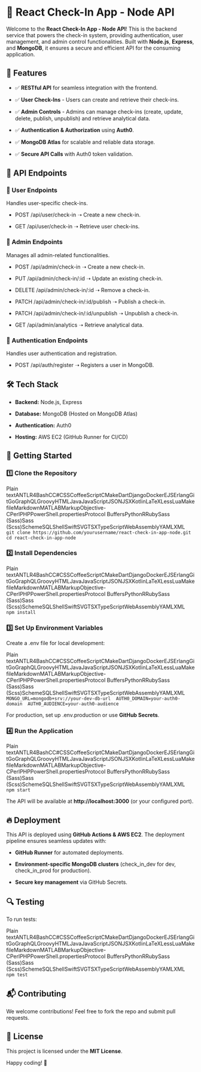 🚀 React Check-In App - Node API
================================

Welcome to the **React Check-In App - Node API**! This is the backend service that powers the check-in system, providing authentication, user management, and admin control functionalities. Built with **Node.js**, **Express**, and **MongoDB**, it ensures a secure and efficient API for the consuming application.

📌 Features
-----------

*   ✅ **RESTful API** for seamless integration with the frontend.
    
*   ✅ **User Check-Ins** - Users can create and retrieve their check-ins.
    
*   ✅ **Admin Controls** - Admins can manage check-ins (create, update, delete, publish, unpublish) and retrieve analytical data.
    
*   ✅ **Authentication & Authorization** using **Auth0**.
    
*   ✅ **MongoDB Atlas** for scalable and reliable data storage.
    
*   ✅ **Secure API Calls** with Auth0 token validation.
    

📡 API Endpoints
----------------

### 🔹 User Endpoints

Handles user-specific check-ins.

*   POST /api/user/check-in ➝ Create a new check-in.
    
*   GET /api/user/check-in ➝ Retrieve user check-ins.
    

### 🔹 Admin Endpoints

Manages all admin-related functionalities.

*   POST /api/admin/check-in ➝ Create a new check-in.
    
*   PUT /api/admin/check-in/:id ➝ Update an existing check-in.
    
*   DELETE /api/admin/check-in/:id ➝ Remove a check-in.
    
*   PATCH /api/admin/check-in/:id/publish ➝ Publish a check-in.
    
*   PATCH /api/admin/check-in/:id/unpublish ➝ Unpublish a check-in.
    
*   GET /api/admin/analytics ➝ Retrieve analytical data.
    

### 🔹 Authentication Endpoints

Handles user authentication and registration.

*   POST /api/auth/register ➝ Registers a user in MongoDB.
    

🛠️ Tech Stack
--------------

*   **Backend:** Node.js, Express
    
*   **Database:** MongoDB (Hosted on MongoDB Atlas)
    
*   **Authentication:** Auth0
    
*   **Hosting:** AWS EC2 (GitHub Runner for CI/CD)
    

🚀 Getting Started
------------------

### 1️⃣ Clone the Repository

Plain textANTLR4BashCC#CSSCoffeeScriptCMakeDartDjangoDockerEJSErlangGitGoGraphQLGroovyHTMLJavaJavaScriptJSONJSXKotlinLaTeXLessLuaMakefileMarkdownMATLABMarkupObjective-CPerlPHPPowerShell.propertiesProtocol BuffersPythonRRubySass (Sass)Sass (Scss)SchemeSQLShellSwiftSVGTSXTypeScriptWebAssemblyYAMLXML`   git clone https://github.com/yourusername/react-check-in-app-node.git  cd react-check-in-app-node   `

### 2️⃣ Install Dependencies

Plain textANTLR4BashCC#CSSCoffeeScriptCMakeDartDjangoDockerEJSErlangGitGoGraphQLGroovyHTMLJavaJavaScriptJSONJSXKotlinLaTeXLessLuaMakefileMarkdownMATLABMarkupObjective-CPerlPHPPowerShell.propertiesProtocol BuffersPythonRRubySass (Sass)Sass (Scss)SchemeSQLShellSwiftSVGTSXTypeScriptWebAssemblyYAMLXML`   npm install   `

### 3️⃣ Set Up Environment Variables

Create a .env file for local development:

Plain textANTLR4BashCC#CSSCoffeeScriptCMakeDartDjangoDockerEJSErlangGitGoGraphQLGroovyHTMLJavaJavaScriptJSONJSXKotlinLaTeXLessLuaMakefileMarkdownMATLABMarkupObjective-CPerlPHPPowerShell.propertiesProtocol BuffersPythonRRubySass (Sass)Sass (Scss)SchemeSQLShellSwiftSVGTSXTypeScriptWebAssemblyYAMLXML`   MONGO_URL=mongodb+srv://your-dev-db-url  AUTH0_DOMAIN=your-auth0-domain  AUTH0_AUDIENCE=your-auth0-audience   `

For production, set up .env.production or use **GitHub Secrets**.

### 4️⃣ Run the Application

Plain textANTLR4BashCC#CSSCoffeeScriptCMakeDartDjangoDockerEJSErlangGitGoGraphQLGroovyHTMLJavaJavaScriptJSONJSXKotlinLaTeXLessLuaMakefileMarkdownMATLABMarkupObjective-CPerlPHPPowerShell.propertiesProtocol BuffersPythonRRubySass (Sass)Sass (Scss)SchemeSQLShellSwiftSVGTSXTypeScriptWebAssemblyYAMLXML`   npm start   `

The API will be available at **http://localhost:3000** (or your configured port).

🔥 Deployment
-------------

This API is deployed using **GitHub Actions & AWS EC2**. The deployment pipeline ensures seamless updates with:

*   **GitHub Runner** for automated deployments.
    
*   **Environment-specific MongoDB clusters** (check\_in\_dev for dev, check\_in\_prod for production).
    
*   **Secure key management** via GitHub Secrets.
    

🔍 Testing
----------

To run tests:

Plain textANTLR4BashCC#CSSCoffeeScriptCMakeDartDjangoDockerEJSErlangGitGoGraphQLGroovyHTMLJavaJavaScriptJSONJSXKotlinLaTeXLessLuaMakefileMarkdownMATLABMarkupObjective-CPerlPHPPowerShell.propertiesProtocol BuffersPythonRRubySass (Sass)Sass (Scss)SchemeSQLShellSwiftSVGTSXTypeScriptWebAssemblyYAMLXML`   npm test   `

📬 Contributing
---------------

We welcome contributions! Feel free to fork the repo and submit pull requests.

📜 License
----------

This project is licensed under the **MIT License**.

Happy coding! 🚀